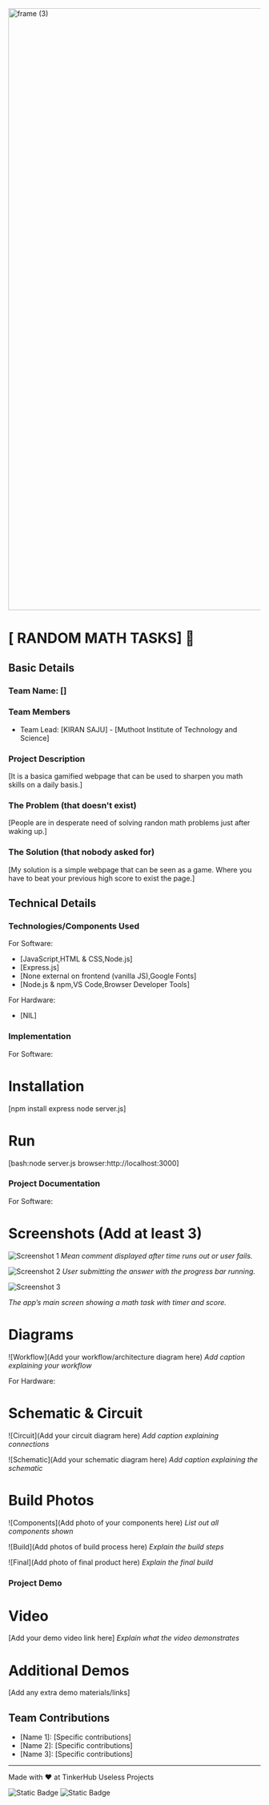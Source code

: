 <img width="3188" height="1202" alt="frame (3)" src="https://github.com/user-attachments/assets/517ad8e9-ad22-457d-9538-a9e62d137cd7" />


# [ RANDOM MATH TASKS] 🎯


## Basic Details
### Team Name: []


### Team Members
- Team Lead: [KIRAN SAJU] - [Muthoot Institute of Technology and Science]


### Project Description
[It is a basica gamified webpage that can be used to sharpen you math skills on a daily basis.]

### The Problem (that doesn't exist)
[People are in desperate need of solving randon math problems just after waking up.]

### The Solution (that nobody asked for)
[My solution is a simple webpage that can be seen as a game. Where you have to beat your previous high score to exist the page.]

## Technical Details
### Technologies/Components Used
For Software:
- [JavaScript,HTML & CSS,Node.js]
- [Express.js]
- [None external on frontend (vanilla JS),Google Fonts]
- [Node.js & npm,VS Code,Browser Developer Tools]

For Hardware:
- [NIL]

### Implementation
For Software:
# Installation
[npm install express
node server.js]

# Run
[bash:node server.js
browser:http://localhost:3000]

### Project Documentation
For Software:

# Screenshots (Add at least 3)
![Screenshot 1](https://drive.google.com/uc?export=view&id=14M11P_0By0JYCD6BFreCBCVc-A1zooBL)
*Mean comment displayed after time runs out or user fails.*

![Screenshot 2](https://drive.google.com/uc?export=view&id=1Qhbjl-FmqSt51bKJ8yMIKrIJvT4Ah_2-)
*User submitting the answer with the progress bar running.*

![Screenshot 3](https://drive.google.com/uc?export=view&id=1J5v0oWYCznc3Ng8Zku-rE6jtrIjxSNmS)

*The app’s main screen showing a math task with timer and score.*

# Diagrams
![Workflow](Add your workflow/architecture diagram here)
*Add caption explaining your workflow*

For Hardware:

# Schematic & Circuit
![Circuit](Add your circuit diagram here)
*Add caption explaining connections*

![Schematic](Add your schematic diagram here)
*Add caption explaining the schematic*

# Build Photos
![Components](Add photo of your components here)
*List out all components shown*

![Build](Add photos of build process here)
*Explain the build steps*

![Final](Add photo of final product here)
*Explain the final build*

### Project Demo
# Video
[Add your demo video link here]
*Explain what the video demonstrates*

# Additional Demos
[Add any extra demo materials/links]

## Team Contributions
- [Name 1]: [Specific contributions]
- [Name 2]: [Specific contributions]
- [Name 3]: [Specific contributions]

---
Made with ❤️ at TinkerHub Useless Projects 

![Static Badge](https://img.shields.io/badge/TinkerHub-24?color=%23000000&link=https%3A%2F%2Fwww.tinkerhub.org%2F)
![Static Badge](https://img.shields.io/badge/UselessProjects--25-25?link=https%3A%2F%2Fwww.tinkerhub.org%2Fevents%2FQ2Q1TQKX6Q%2FUseless%2520Projects)


